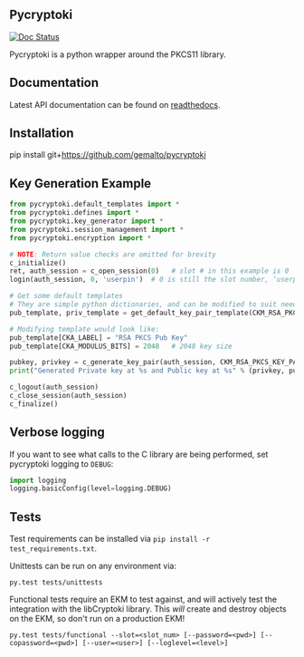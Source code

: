 ## Pycryptoki
[![Doc Status](https://readthedocs.org/projects/pycryptoki/badge/?version=latest)](http://pycryptoki.readthedocs.io/en/latest/)

Pycryptoki is a python wrapper around the PKCS11 library.

## Documentation

Latest API documentation can be found on [readthedocs](http://pycryptoki.readthedocs.io/en/latest/index.html).


## Installation

pip install git+https://github.com/gemalto/pycryptoki

## Key Generation Example

```py
from pycryptoki.default_templates import *
from pycryptoki.defines import *
from pycryptoki.key_generator import *
from pycryptoki.session_management import *
from pycryptoki.encryption import *

# NOTE: Return value checks are omitted for brevity
c_initialize()
ret, auth_session = c_open_session(0)   # slot # in this example is 0
login(auth_session, 0, 'userpin')  # 0 is still the slot number, ‘userpin’ should be replaced by your password (None if PED or no challenge)

# Get some default templates
# They are simple python dictionaries, and can be modified to suit needs.
pub_template, priv_template = get_default_key_pair_template(CKM_RSA_PKCS_KEY_PAIR_GEN)

# Modifying template would look like:
pub_template[CKA_LABEL] = "RSA PKCS Pub Key"
pub_template[CKA_MODULUS_BITS] = 2048   # 2048 key size

pubkey, privkey = c_generate_key_pair(auth_session, CKM_RSA_PKCS_KEY_PAIR_GEN, pub_template, priv_template)
print("Generated Private key at %s and Public key at %s" % (privkey, pubkey))

c_logout(auth_session)
c_close_session(auth_session)
c_finalize()
```
## Verbose logging

If you want to see what calls to the C library are being performed, set pycryptoki logging to `DEBUG`:

```py
import logging
logging.basicConfig(level=logging.DEBUG)
```

## Tests

Test requirements can be installed via `pip install -r test_requirements.txt`.

Unittests can be run on any environment via:
```
py.test tests/unittests
```

Functional tests require an EKM to test against, and will actively test the integration
 with the libCryptoki library. This *will* create and destroy objects on the EKM, so don't run
  on a production EKM!

```
py.test tests/functional --slot=<slot_num> [--password=<pwd>] [--copassword=<pwd>] [--user=<user>] [--loglevel=<level>]
```
